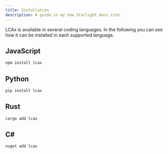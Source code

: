 ```yaml
---
title: Installation
description: A guide in my new Starlight docs site.
---
```


LCAx is available in several coding languages.
In the following you can see how it can be installed in each supported language.

## JavaScript

```bash
npm install lcax
```

## Python

```bash
pip install lcax
```

## Rust

```bash
cargo add lcax
```

## C#

```bash
nuget add lcax
```

